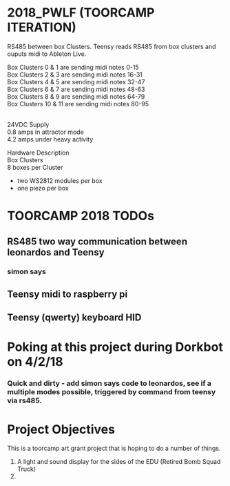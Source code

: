 # 2018_PWLF (TOORCAMP ITERATION)

RS485 between box Clusters. Teensy reads RS485 from box clusters and ouputs midi to Ableton Live.

Box Clusters 0 & 1 are sending midi notes 0-15 <br>
Box Clusters 2 & 3 are sending midi notes 16-31 <br>
Box Clusters 4 & 5 are sending midi notes 32-47 <br>
Box Clusters 6 & 7 are sending midi notes 48-63 <br>
Box Clusters 8 & 9 are sending midi notes 64-79 <br>
Box Clusters 10 & 11 are sending midi notes 80-95 <br>
<br>

24VDC  Supply <br>
0.8 amps in attractor mode <br>
4.2 amps under heavy activity <br>

Hardware Description <br>
Box Clusters <br>
8 boxes per Cluster <br>
- two WS2812 modules per box <br>
- one piezo per box <br>


# TOORCAMP 2018 TODOs

## RS485 two way communication between leonardos and Teensy

### simon says


## Teensy midi to raspberry pi


## Teensy (qwerty) keyboard HID

# Poking at this project during Dorkbot on 4/2/18
### Quick and dirty - add simon says code to leonardos, see if a multiple modes possible, triggered by command from teensy via rs485.

# Project Objectives
This is a toorcamp art grant project that is hoping to do a number of things.

1. A light and sound display for the sides of the EDU (Retired Bomb Squad Truck)
2. 
